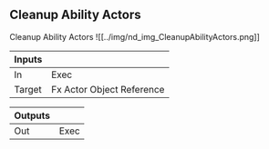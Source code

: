 ## Cleanup Ability Actors
Cleanup Ability Actors
![[../img/nd_img_CleanupAbilityActors.png]]

|Inputs||
|--|--|
| In | Exec |
| Target | Fx Actor Object Reference |

|Outputs||
|--|--|
| Out | Exec |
